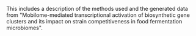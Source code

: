 This includes a description of the methods used and the generated data from "Mobilome-mediated transcriptional activation of biosynthetic gene clusters and its impact on strain competitiveness in food fermentation microbiomes".
